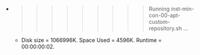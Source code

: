 * >>>>>>>>> Running inst-min-con-00-apt-custom-repository.sh ...
  * Disk size = 1066996K. Space Used = 4596K. Runtime = 00:00:00:02.
